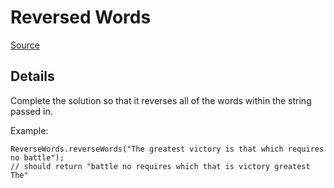 # Reversed Words

[Source](https://www.codewars.com/kata/reversed-words/java)

## Details

Complete the solution so that it reverses all of the words within the string passed in.

Example:

```
ReverseWords.reverseWords("The greatest victory is that which requires no battle");
// should return "battle no requires which that is victory greatest The"
```